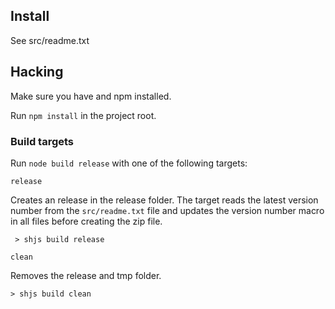 ## Install

See src/readme.txt

## Hacking

Make sure you have and npm installed.

Run `npm install` in the project root.

### Build targets

Run `node build release` with one of the following targets:

`release`

Creates an release in the release folder.
The target reads the latest version number from the `src/readme.txt` file and updates the version number macro in all files before creating the zip file.

` > shjs build release`

`clean`

Removes the release and tmp folder.

`> shjs build clean`